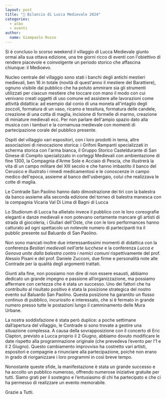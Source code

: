 ```yaml
---
layout: post
title: "🏰 Bilancio di Lucca Medievale 2024"
categories:
  - albo
  - eventi
author:
  name: Giampaolo Russo
---
```


Si è concluso lo scorso weekend il villaggio di Lucca Medievale giunto ormai alla sua ottava edizione, una tre giorni ricco di eventi con l'obiettivo di rendere piacevole e coinvolgente un periodo storico che affascina chiunque: il Medioevo.

<!-- more -->

Nucleo centrale del villaggio sono stati i banchi degli antichi mestieri medievali, ben 16 in totale (novità di quest'anno il mestiere del Barattiere), ognuno visibile dal pubblico che ha potuto ammirare sia gli strumenti utilizzati per ciascun mestiere che toccare con mano il modo con cui venivano creati oggetti di uso comune ed assistere alle lavorazioni come attività didattica: ad esempio dal conio di una moneta all'intaglio degli zoccoli, formatura di un vaso, ricamo e tessitura, formatura delle candele, creazione di una cotta di maglia, incisione di formelle di marmo, creazione di miniature medievali ecc. Per non parlare dell'ampio spazio dato alla musica con i tamburi e la cornamusa medievale con momenti di partecipazione corale del pubblico presente.

Ospiti del villaggio vari espositori, con i loro prodotti in tema, altre associazioni di rievocazione storica: i Grifoni Rampanti specializzati in scherma storica con l'arma bianca, il Gruppo Storico Casteldurante di San Ginese di Compito specializzato in corteggi Medievali con ambientazione di fine 1300, la Compagnia d'Arme Sole e Acciaio di Pescia, che illustrerà la vita di un campo militare del XIII secolo e che hanno imbastito il banco del Cerusico e illustrato i rimedi medicamentosi e le conoscenze in campo medico dell'epoca, assieme al banco dell'usbergaio, colui che realizzava le cotte di maglia.

Le Contrade San Paolino hanno dato dimostrazione dei tiri con la balestra da banco assieme alla seconda edizione del torneo di balestra manesca con la compagnia Vicaria Val Di Lima di Bagni di Lucca

Lo Studiorum di Lucca ha allietato invece il pubblico con le loro coreografie eleganti e danze medievali e non potevano certamente mancare gli artisti di strada di giocoleria, i Giullari dell'Oste, che con le loro performances hanno catturato ad ogni spettacolo un notevole numero di partecipanti tra il pubblic presente sul Baluardo di San Paolino.

Non sono mancati inoltre due interessantissimi momenti di didattica con la conferenza *Bestiari medievali nell'arte lucchese* e la conferenza *Lucca e Genova unite dalla balestra contro i nemici comuni* rispettivamente del prof. Alessio Pisani e del prof. Daniele Zucconi, due firme e personalità note alle Contrade per la qualità degli argomenti trattati.

Giunti alla fine, non possiamo non dire di non essere esausti, abbiamo dedicato un grande impegno e passione all’organizzazione, ma possiamo affermare con certezza che è stata un successo. Uno dei fattori che ha contribuito al risultato positivo è stata la posizione strategica del nostro evento sul Baluardo San Paolino. Questa posizione ha garantito un flusso continuo di pubblico, incuriosito e interessato, che si è fermato in grande numero presso tutte le postazioni lungo il camminamento delle Mura Urbane.

La nostra soddisfazione è stata però duplice: a poche settimane dall’apertura del villaggio, le Contrade si sono trovate a gestire una situazione complessa. A causa della sovrapposizione con il concerto di Eric Clapton, previsto a Lucca proprio il 2 Giugno, abbiamo dovuto modificare le date rispetto alla programmazione originale (che prevedeva l’evento per l’1 e il 2 Giugno). Questo cambiamento improvviso ha costretto vari artisti, espositori e compagnie a rinunciare alla partecipazione, poiché non erano in grado di riorganizzare i loro programmi in così breve tempo.

Nonostante queste sfide, la manifestazione è stata un grande successo e ha accolto un pubblico numeroso, offrendo numerose iniziative gratuite per tutti. Siamo grati per il sostegno e l’entusiasmo di chi ha partecipato e che ci ha permesso di realizzare un evento memorabile.

Grazie a Tutti.
